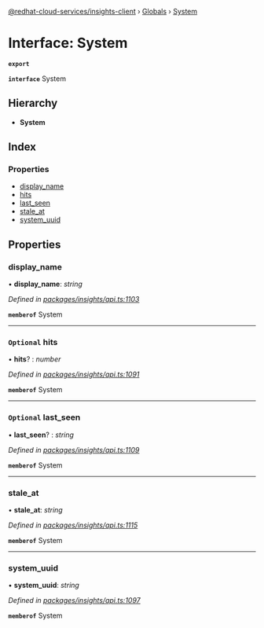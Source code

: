 [@redhat-cloud-services/insights-client](../README.md) › [Globals](../globals.md) › [System](system.md)

# Interface: System

**`export`** 

**`interface`** System

## Hierarchy

* **System**

## Index

### Properties

* [display_name](system.md#display_name)
* [hits](system.md#optional-hits)
* [last_seen](system.md#optional-last_seen)
* [stale_at](system.md#stale_at)
* [system_uuid](system.md#system_uuid)

## Properties

###  display_name

• **display_name**: *string*

*Defined in [packages/insights/api.ts:1103](https://github.com/RedHatInsights/javascript-clients/blob/master/packages/insights/api.ts#L1103)*

**`memberof`** System

___

### `Optional` hits

• **hits**? : *number*

*Defined in [packages/insights/api.ts:1091](https://github.com/RedHatInsights/javascript-clients/blob/master/packages/insights/api.ts#L1091)*

**`memberof`** System

___

### `Optional` last_seen

• **last_seen**? : *string*

*Defined in [packages/insights/api.ts:1109](https://github.com/RedHatInsights/javascript-clients/blob/master/packages/insights/api.ts#L1109)*

**`memberof`** System

___

###  stale_at

• **stale_at**: *string*

*Defined in [packages/insights/api.ts:1115](https://github.com/RedHatInsights/javascript-clients/blob/master/packages/insights/api.ts#L1115)*

**`memberof`** System

___

###  system_uuid

• **system_uuid**: *string*

*Defined in [packages/insights/api.ts:1097](https://github.com/RedHatInsights/javascript-clients/blob/master/packages/insights/api.ts#L1097)*

**`memberof`** System

